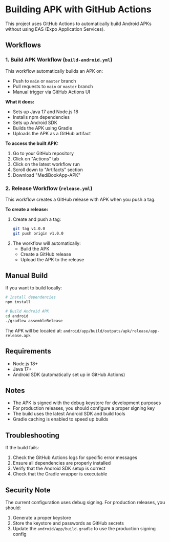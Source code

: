 # Building APK with GitHub Actions

This project uses GitHub Actions to automatically build Android APKs without using EAS (Expo Application Services).

## Workflows

### 1. Build APK Workflow (`build-android.yml`)

This workflow automatically builds an APK on:
- Push to `main` or `master` branch
- Pull requests to `main` or `master` branch
- Manual trigger via GitHub Actions UI

**What it does:**
- Sets up Java 17 and Node.js 18
- Installs npm dependencies
- Sets up Android SDK
- Builds the APK using Gradle
- Uploads the APK as a GitHub artifact

**To access the built APK:**
1. Go to your GitHub repository
2. Click on "Actions" tab
3. Click on the latest workflow run
4. Scroll down to "Artifacts" section
5. Download "MediBookApp-APK"

### 2. Release Workflow (`release.yml`)

This workflow creates a GitHub release with APK when you push a tag.

**To create a release:**
1. Create and push a tag:
   ```bash
   git tag v1.0.0
   git push origin v1.0.0
   ```
2. The workflow will automatically:
   - Build the APK
   - Create a GitHub release
   - Upload the APK to the release

## Manual Build

If you want to build locally:

```bash
# Install dependencies
npm install

# Build Android APK
cd android
./gradlew assembleRelease
```

The APK will be located at: `android/app/build/outputs/apk/release/app-release.apk`

## Requirements

- Node.js 18+
- Java 17+
- Android SDK (automatically set up in GitHub Actions)

## Notes

- The APK is signed with the debug keystore for development purposes
- For production releases, you should configure a proper signing key
- The build uses the latest Android SDK and build tools
- Gradle caching is enabled to speed up builds

## Troubleshooting

If the build fails:
1. Check the GitHub Actions logs for specific error messages
2. Ensure all dependencies are properly installed
3. Verify that the Android SDK setup is correct
4. Check that the Gradle wrapper is executable

## Security Note

The current configuration uses debug signing. For production releases, you should:
1. Generate a proper keystore
2. Store the keystore and passwords as GitHub secrets
3. Update the `android/app/build.gradle` to use the production signing config 